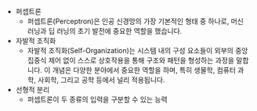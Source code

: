 - 퍼셉트론
	- 퍼셉트론(Perceptron)은 인공 신경망의 가장 기본적인 형태 중 하나로, 머신 러닝과 딥 러닝의 초기 발전에 중요한 역할을 했습니다.
- 자발적 조직화
	- 자발적 조직화(Self-Organization)는 시스템 내의 구성 요소들이 외부의 중앙 집중식 제어 없이 스스로 상호작용을 통해 구조와 패턴을 형성하는 과정을 말합니다. 이 개념은 다양한 분야에서 중요한 역할을 하며, 특히 생물학, 컴퓨터 과학, 사회학, 그리고 공학 등에서 널리 적용됩니다.
- 선형적 분리
	- 퍼셉트론이 두 종류의 입력을 구분할 수 있는 능력